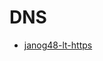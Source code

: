 # DNS

- [janog48-lt-https](https://www.janog.gr.jp/meeting/janog48/wp-content/uploads/2021/07/janog48-lt5-yamaguchi.pdf)
